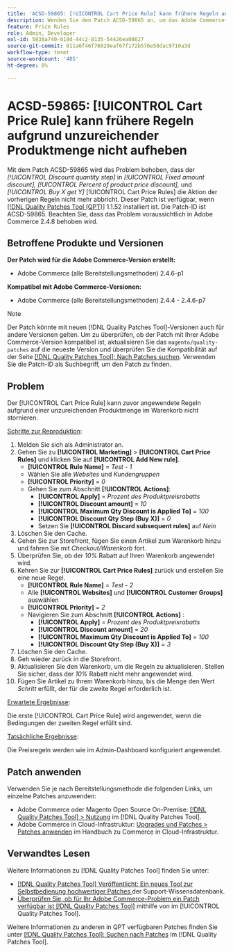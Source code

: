 ```yaml
---
title: 'ACSD-59865: [!UICONTROL Cart Price Rule] kann frühere Regeln aufgrund unzureichender Produktmenge nicht aufheben'
description: Wenden Sie den Patch ACSD-59865 an, um das Adobe Commerce-Problem zu beheben, bei dem der Wert „Rabattmengenschritt“ in „Fester Betragsrabatt“, „Prozentsatz des Produktpreisrabatts“ und „X kaufen und Y erhalten“ die Aktion der vorherigen Regeln nicht mehr [!UICONTROL Cart Price Rules].
feature: Price Rules
role: Admin, Developer
exl-id: 5838a740-018d-44c2-8135-54426ea08627
source-git-commit: 011a6f46f76029eaf67f172b576e58dac9710a3d
workflow-type: tm+mt
source-wordcount: '485'
ht-degree: 0%

---
```


# ACSD-59865: [!UICONTROL Cart Price Rule] kann frühere Regeln aufgrund unzureichender Produktmenge nicht aufheben

Mit dem Patch ACSD-59865 wird das Problem behoben, dass der *[!UICONTROL Discount quantity step]* in *[!UICONTROL Fixed amount discount],* *[!UICONTROL Percent of product price discount],* und *[!UICONTROL Buy X get Y]* [!UICONTROL Cart Price Rules] die Aktion der vorherigen Regeln nicht mehr abbricht. Dieser Patch ist verfügbar, wenn [[!DNL Quality Patches Tool (QPT)]](https://experienceleague.adobe.com/en/docs/commerce-operations/tools/quality-patches-tool/quality-patches-tool-to-self-serve-quality-patches) 1.1.52 installiert ist. Die Patch-ID ist ACSD-59865. Beachten Sie, dass das Problem voraussichtlich in Adobe Commerce 2.4.8 behoben wird.

## Betroffene Produkte und Versionen

**Der Patch wird für die Adobe Commerce-Version erstellt:**

* Adobe Commerce (alle Bereitstellungsmethoden) 2.4.6-p1

**Kompatibel mit Adobe Commerce-Versionen:**

* Adobe Commerce (alle Bereitstellungsmethoden) 2.4.4 - 2.4.6-p7

>[!NOTE]
>
>Der Patch könnte mit neuen [!DNL Quality Patches Tool]-Versionen auch für andere Versionen gelten. Um zu überprüfen, ob der Patch mit Ihrer Adobe Commerce-Version kompatibel ist, aktualisieren Sie das `magento/quality-patches` auf die neueste Version und überprüfen Sie die Kompatibilität auf der Seite [[!DNL Quality Patches Tool]: Nach Patches suchen](https://experienceleague.adobe.com/tools/commerce-quality-patches/index.html). Verwenden Sie die Patch-ID als Suchbegriff, um den Patch zu finden.

## Problem

Der [!UICONTROL Cart Price Rule] kann zuvor angewendete Regeln aufgrund einer unzureichenden Produktmenge im Warenkorb nicht stornieren.

<u>Schritte zur Reproduktion</u>:

1. Melden Sie sich als Administrator an.
1. Gehen Sie zu **[!UICONTROL Marketing]** > **[!UICONTROL Cart Price Rules]** und klicken Sie auf **[!UICONTROL Add New rule]**.
   * **[!UICONTROL Rule Name]** = *Test - 1*
   * Wählen Sie alle *Websites* und *Kundengruppen*
   * **[!UICONTROL Priority]** = *0*
   * Gehen Sie zum Abschnitt **[!UICONTROL Actions]**:
      * **[!UICONTROL Apply]** = *Prozent des Produktpreisrabatts*
      * **[!UICONTROL Discount amount]** = *10*
      * **[!UICONTROL Maximum Qty Discount is Applied To]** = *100*
      * **[!UICONTROL Discount Qty Step (Buy X)]** = *0*
      * Setzen Sie **[!UICONTROL Discard subsequent rules]** auf *Nein*
1. Löschen Sie den Cache.
1. Gehen Sie zur Storefront, fügen Sie einen Artikel zum Warenkorb hinzu und fahren Sie mit *Checkout/Warenkorb* fort.
1. Überprüfen Sie, ob der *10%* Rabatt auf Ihren Warenkorb angewendet wird.
1. Kehren Sie zur **[!UICONTROL Cart Price Rules]** zurück und erstellen Sie eine neue Regel.
   * **[!UICONTROL Rule Name]** = *Test - 2*
   * Alle **[!UICONTROL Websites]** und **[!UICONTROL Customer Groups]** auswählen
   * **[!UICONTROL Priority]** = *2*
   * Navigieren Sie zum Abschnitt **[!UICONTROL Actions]** :
      * **[!UICONTROL Apply]** = *Prozent des Produktpreisrabatts*
      * **[!UICONTROL Discount amount]** = *20*
      * **[!UICONTROL Maximum Qty Discount is Applied To]** = *100*
      * **[!UICONTROL Discount Qty Step (Buy X)]** = *3*
1. Löschen Sie den Cache.
1. Geh wieder zurück in die Storefront.
1. Aktualisieren Sie den Warenkorb, um die Regeln zu aktualisieren. Stellen Sie sicher, dass der *10%* Rabatt nicht mehr angewendet wird.
1. Fügen Sie Artikel zu Ihrem Warenkorb hinzu, bis die Menge den Wert *Schritt* erfüllt, der für die zweite Regel erforderlich ist.

<u>Erwartete Ergebnisse</u>:

Die erste [!UICONTROL Cart Price Rule] wird angewendet, wenn die Bedingungen der zweiten Regel erfüllt sind.

<u>Tatsächliche Ergebnisse</u>:

Die Preisregeln werden wie im Admin-Dashboard konfiguriert angewendet.

## Patch anwenden

Verwenden Sie je nach Bereitstellungsmethode die folgenden Links, um einzelne Patches anzuwenden:

* Adobe Commerce oder Magento Open Source On-Premise: [[!DNL Quality Patches Tool] > Nutzung](/help/tools/quality-patches-tool/usage.md) im [!DNL Quality Patches Tool].
* Adobe Commerce in Cloud-Infrastruktur: [Upgrades und Patches > Patches anwenden](https://experienceleague.adobe.com/docs/commerce-cloud-service/user-guide/develop/upgrade/apply-patches.html) im Handbuch zu Commerce in Cloud-Infrastruktur.

## Verwandtes Lesen

Weitere Informationen zu [!DNL Quality Patches Tool] finden Sie unter:

* [[!DNL Quality Patches Tool] Veröffentlicht: Ein neues Tool zur Selbstbedienung hochwertiger Patches ](https://experienceleague.adobe.com/en/docs/commerce-operations/tools/quality-patches-tool/quality-patches-tool-to-self-serve-quality-patches) der Support-Wissensdatenbank.
* [Überprüfen Sie, ob für Ihr Adobe Commerce-Problem ein Patch verfügbar ist [!DNL Quality Patches Tool]](/help/tools/quality-patches-tool/patches-available-in-qpt/check-patch-for-magento-issue-with-magento-quality-patches.md) mithilfe von im [!UICONTROL Quality Patches Tool].

Weitere Informationen zu anderen in QPT verfügbaren Patches finden Sie unter [[!DNL Quality Patches Tool]: Suchen nach Patches](https://experienceleague.adobe.com/tools/commerce-quality-patches/index.html) im [!DNL Quality Patches Tool].
